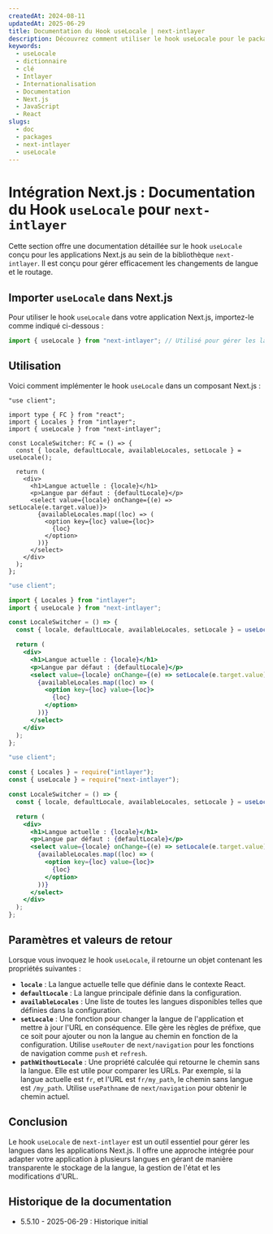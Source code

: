 ```yaml
---
createdAt: 2024-08-11
updatedAt: 2025-06-29
title: Documentation du Hook useLocale | next-intlayer
description: Découvrez comment utiliser le hook useLocale pour le package next-intlayer
keywords:
  - useLocale
  - dictionnaire
  - clé
  - Intlayer
  - Internationalisation
  - Documentation
  - Next.js
  - JavaScript
  - React
slugs:
  - doc
  - packages
  - next-intlayer
  - useLocale
---
```


# Intégration Next.js : Documentation du Hook `useLocale` pour `next-intlayer`

Cette section offre une documentation détaillée sur le hook `useLocale` conçu pour les applications Next.js au sein de la bibliothèque `next-intlayer`. Il est conçu pour gérer efficacement les changements de langue et le routage.

## Importer `useLocale` dans Next.js

Pour utiliser le hook `useLocale` dans votre application Next.js, importez-le comme indiqué ci-dessous :

```javascript
import { useLocale } from "next-intlayer"; // Utilisé pour gérer les langues et le routage dans Next.js
```

## Utilisation

Voici comment implémenter le hook `useLocale` dans un composant Next.js :

```tsx fileName="src/components/LocaleSwitcher.tsx" codeFormat="typescript"
"use client";

import type { FC } from "react";
import { Locales } from "intlayer";
import { useLocale } from "next-intlayer";

const LocaleSwitcher: FC = () => {
  const { locale, defaultLocale, availableLocales, setLocale } = useLocale();

  return (
    <div>
      <h1>Langue actuelle : {locale}</h1>
      <p>Langue par défaut : {defaultLocale}</p>
      <select value={locale} onChange={(e) => setLocale(e.target.value)}>
        {availableLocales.map((loc) => (
          <option key={loc} value={loc}>
            {loc}
          </option>
        ))}
      </select>
    </div>
  );
};
```

```jsx fileName="src/components/LocaleSwitcher.mjx" codeFormat="esm"
"use client";

import { Locales } from "intlayer";
import { useLocale } from "next-intlayer";

const LocaleSwitcher = () => {
  const { locale, defaultLocale, availableLocales, setLocale } = useLocale();

  return (
    <div>
      <h1>Langue actuelle : {locale}</h1>
      <p>Langue par défaut : {defaultLocale}</p>
      <select value={locale} onChange={(e) => setLocale(e.target.value)}>
        {availableLocales.map((loc) => (
          <option key={loc} value={loc}>
            {loc}
          </option>
        ))}
      </select>
    </div>
  );
};
```

```jsx fileName="src/components/LocaleSwitcher.csx" codeFormat="commonjs"
"use client";

const { Locales } = require("intlayer");
const { useLocale } = require("next-intlayer");

const LocaleSwitcher = () => {
  const { locale, defaultLocale, availableLocales, setLocale } = useLocale();

  return (
    <div>
      <h1>Langue actuelle : {locale}</h1>
      <p>Langue par défaut : {defaultLocale}</p>
      <select value={locale} onChange={(e) => setLocale(e.target.value)}>
        {availableLocales.map((loc) => (
          <option key={loc} value={loc}>
            {loc}
          </option>
        ))}
      </select>
    </div>
  );
};
```

## Paramètres et valeurs de retour

Lorsque vous invoquez le hook `useLocale`, il retourne un objet contenant les propriétés suivantes :

- **`locale`** : La langue actuelle telle que définie dans le contexte React.
- **`defaultLocale`** : La langue principale définie dans la configuration.
- **`availableLocales`** : Une liste de toutes les langues disponibles telles que définies dans la configuration.
- **`setLocale`** : Une fonction pour changer la langue de l'application et mettre à jour l'URL en conséquence. Elle gère les règles de préfixe, que ce soit pour ajouter ou non la langue au chemin en fonction de la configuration. Utilise `useRouter` de `next/navigation` pour les fonctions de navigation comme `push` et `refresh`.
- **`pathWithoutLocale`** : Une propriété calculée qui retourne le chemin sans la langue. Elle est utile pour comparer les URLs. Par exemple, si la langue actuelle est `fr`, et l'URL est `fr/my_path`, le chemin sans langue est `/my_path`. Utilise `usePathname` de `next/navigation` pour obtenir le chemin actuel.

## Conclusion

Le hook `useLocale` de `next-intlayer` est un outil essentiel pour gérer les langues dans les applications Next.js. Il offre une approche intégrée pour adapter votre application à plusieurs langues en gérant de manière transparente le stockage de la langue, la gestion de l'état et les modifications d'URL.

## Historique de la documentation

- 5.5.10 - 2025-06-29 : Historique initial
